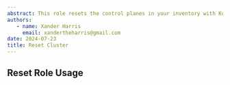 ```yaml
---
abstract: This role resets the control planes in your inventory with Kubeadm.
authors:
   - name: Xander Harris
     email: xandertheharris@gmail.com
date: 2024-07-23
title: Reset Cluster
---
```


## Reset Role Usage

```{autoyaml} roles/reset/tasks/main.yml
```

```{index} role; reset
```
